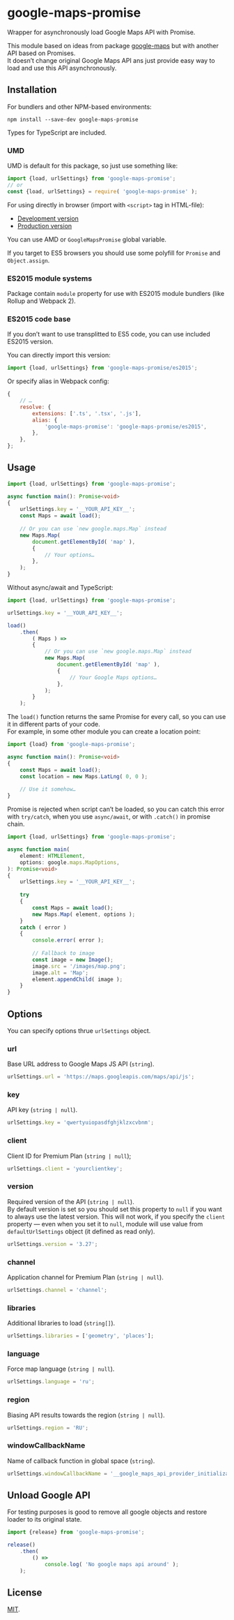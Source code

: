 # google-maps-promise

Wrapper for asynchronously load Google Maps API with Promise.

This module based on ideas from package [google-maps](https://github.com/Carrooi/Js-GoogleMapsLoader)
but with another API based on Promises.  
It doesn’t change original Google Maps API ans just provide easy way to load
and use this API asynchronously.

## Installation

For bundlers and other NPM-based environments:

```
npm install --save-dev google-maps-promise
```

Types for TypeScript are included.

### UMD

UMD is default for this package, so just use something like:

```js
import {load, urlSettings} from 'google-maps-promise';
// or
const {load, urlSettings} = require( 'google-maps-promise' );
```

For using directly in browser (import with `<script>` tag in HTML-file):

* [Development version](https://unpkg.com/google-maps-promise/es5/index.js)
* [Production version](https://unpkg.com/google-maps-promise/es5/google-maps-promise.min.js)

You can use AMD or `GoogleMapsPromise` global variable.

If you target to ES5 browsers you should use some polyfill for `Promise`
and `Object.assign`.

### ES2015 module systems

Package contain `module` property for use with ES2015 module bundlers
(like Rollup and Webpack 2).

### ES2015 code base

If you don’t want to use transplitted to ES5 code, you can use included
ES2015 version.

You can directly import this version:

```js
import {load, urlSettings} from 'google-maps-promise/es2015';
```

Or specify alias in Webpack config:

```js
{
	// …
	resolve: {
		extensions: ['.ts', '.tsx', '.js'],
		alias: {
			'google-maps-promise': 'google-maps-promise/es2015',
		},
	},
};
```

## Usage

```typescript
import {load, urlSettings} from 'google-maps-promise';

async function main(): Promise<void>
{
	urlSettings.key = '__YOUR_API_KEY__';
	const Maps = await load();
	
	// Or you can use `new google.maps.Map` instead
	new Maps.Map(
		document.getElementById( 'map' ),
		{
			// Your options…
		},
	);
}
```

Without async/await and TypeScript:

```js
import {load, urlSettings} from 'google-maps-promise';

urlSettings.key = '__YOUR_API_KEY__';

load()
	.then(
		( Maps ) =>
		{
			// Or you can use `new google.maps.Map` instead
			new Maps.Map(
				document.getElementById( 'map' ),
				{
					// Your Google Maps options…
				},
			);
		}
	);
```

The `load()` function returns the same Promise for every call, so you can use
it in different parts of your code.  
For example, in some other module you can create a location point:

```typescript
import {load} from 'google-maps-promise';

async function main(): Promise<void>
{
	const Maps = await load();
	const location = new Maps.LatLng( 0, 0 );
	
	// Use it somehow…
}
```

Promise is rejected when script can’t be loaded, so you can catch this error
with `try/catch`, when you use `async/await`, or with `.catch()` in promise
chain.

```typescript
import {load, urlSettings} from 'google-maps-promise';

async function main(
	element: HTMLElement,
	options: google.maps.MapOptions,
): Promise<void>
{
	urlSettings.key = '__YOUR_API_KEY__';
	
	try
	{
		const Maps = await load();
		new Maps.Map( element, options );
	}
	catch ( error )
	{
		console.error( error );
		
		// Fallback to image
		const image = new Image();
		image.src = '/images/map.png';
		image.alt = 'Map';
		element.appendChild( image );
	}
}
```

## Options

You can specify options thrue `urlSettings` object.

### url

Base URL address to Google Maps JS API (`string`).

```typescript
urlSettings.url = 'https://maps.googleapis.com/maps/api/js';
```

### key

API key (`string | null`).

```typescript
urlSettings.key = 'qwertyuiopasdfghjklzxcvbnm';
```

### client

Client ID for Premium Plan (`string | null`);

```typescript
urlSettings.client = 'yourclientkey';
```

### version

Required version of the API (`string | null`).  
By default version is set so you should set this property to `null` if you want
to always use the latest version. This will not work, if you specify the
`client` property — even when you set it to `null`, module will use value
from `defaultUrlSettings` object (it defined as read only).

```typescript
urlSettings.version = '3.27';
```

### channel

Application channel for Premium Plan (`string | null`).

```typescript
urlSettings.channel = 'channel';
```

### libraries

Additional libraries to load (`string[]`).

```typescript
urlSettings.libraries = ['geometry', 'places'];
```

### language

Force map language (`string | null`).

```typescript
urlSettings.language = 'ru';
```

### region

Biasing API results towards the region (`string | null`).

```typescript
urlSettings.region = 'RU';
```

### windowCallbackName

Name of callback function in global space (`string`).

```typescript
urlSettings.windowCallbackName = '__google_maps_api_provider_initializator__';
```

## Unload Google API

For testing purposes is good to remove all google objects and restore loader
to its original state.

```typescript
import {release} from 'google-maps-promise';

release()
	.then(
		() =>
			console.log( 'No google maps api around' );
	);
```

## License

[MIT](https://github.com/m18ru/google-maps-promise/blob/master/LICENSE).
